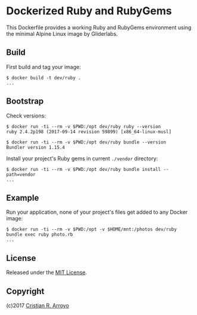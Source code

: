 # Dockerized Ruby and RubyGems

This Dockerfile provides a working Ruby and RubyGems environment using the minimal Alpine Linux image by Gliderlabs.

## Build

First build and tag your image:

    $ docker build -t dev/ruby .
    ...

## Bootstrap

Check versions:

    $ docker run -ti --rm -v $PWD:/opt dev/ruby ruby --version
    ruby 2.4.2p198 (2017-09-14 revision 59899) [x86_64-linux-musl]

    $ docker run -ti --rm -v $PWD:/opt dev/ruby bundle --version
    Bundler version 1.15.4

Install your project's Ruby gems in current `./vendor` directory:

    $ docker run -ti --rm -v $PWD:/opt dev/ruby bundle install --path=vendor
    ...

## Example

Run your application, none of your project's files get added to any Docker image:

    $ docker run -ti --rm -v $PWD:/opt -v $HOME/mnt:/photos dev/ruby bundle exec ruby photo.rb
    ...

## License

Released under the [MIT License](http://www.opensource.org/licenses/MIT).

## Copyright

(c)2017 [Cristian R. Arroyo](mailto:cristian.arroyo@vivaserver.com)
